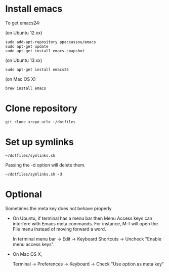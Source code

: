 # Install emacs

To get emacs24:

(on Ubuntu 12.xx)

    sudo add-apt-repository ppa:cassou/emacs
    sudo apt-get update
    sudo apt-get install emacs-snapshot

(on Ubuntu 13.xx)

    sudo apt-get install emacs24

(on Mac OS X)

    brew install emacs

# Clone repository

    git clone <repo_url> ~/dotfiles

# Set up symlinks

    ~/dotfiles/symlinks.sh

Passing the -d option will delete them.

    ~/dotfiles/symlinks.sh -d

# Optional

Sometimes the meta key does not behave properly.

* On Ubuntu, if terminal has a menu bar then Menu Access keys can
  interfere with Emacs meta commands.  For instance, M-f will open the
  File menu instead of moving forward a word.

  In terminal menu bar -> Edit -> Keyboard Shortcuts -> Uncheck
  "Enable menu access keys".

* On Mac OS X,

  Terminal -> Preferences -> Keyboard -> Check "Use option as meta key"

